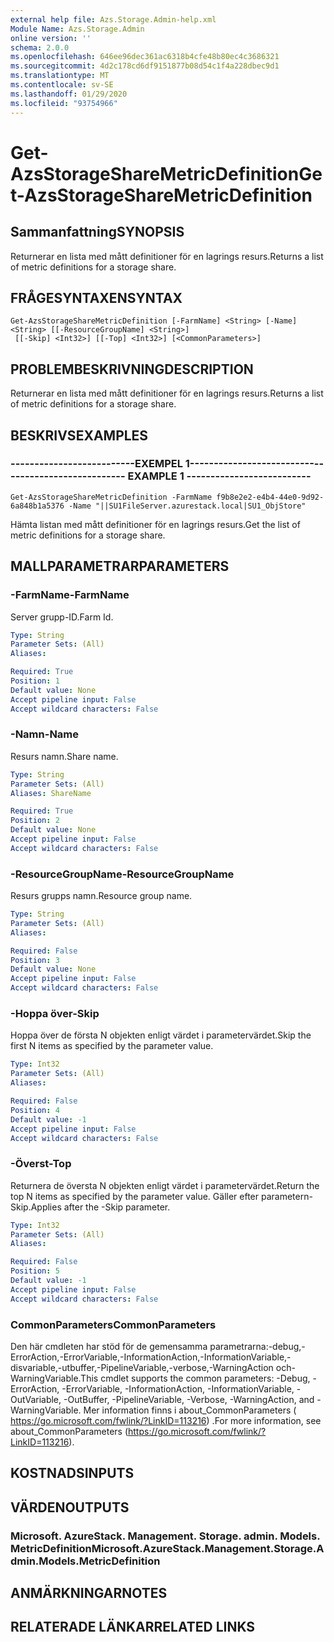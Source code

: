 ```yaml
---
external help file: Azs.Storage.Admin-help.xml
Module Name: Azs.Storage.Admin
online version: ''
schema: 2.0.0
ms.openlocfilehash: 646ee96dec361ac6318b4cfe48b80ec4c3686321
ms.sourcegitcommit: 4d2c178cd6df9151877b08d54c1f4a228dbec9d1
ms.translationtype: MT
ms.contentlocale: sv-SE
ms.lasthandoff: 01/29/2020
ms.locfileid: "93754966"
---
```

# <span data-ttu-id="56bb4-101">Get-AzsStorageShareMetricDefinition</span><span class="sxs-lookup"><span data-stu-id="56bb4-101">Get-AzsStorageShareMetricDefinition</span></span>

## <span data-ttu-id="56bb4-102">Sammanfattning</span><span class="sxs-lookup"><span data-stu-id="56bb4-102">SYNOPSIS</span></span>
<span data-ttu-id="56bb4-103">Returnerar en lista med mått definitioner för en lagrings resurs.</span><span class="sxs-lookup"><span data-stu-id="56bb4-103">Returns a list of metric definitions for a storage share.</span></span>

## <span data-ttu-id="56bb4-104">FRÅGESYNTAXEN</span><span class="sxs-lookup"><span data-stu-id="56bb4-104">SYNTAX</span></span>

```
Get-AzsStorageShareMetricDefinition [-FarmName] <String> [-Name] <String> [[-ResourceGroupName] <String>]
 [[-Skip] <Int32>] [[-Top] <Int32>] [<CommonParameters>]
```

## <span data-ttu-id="56bb4-105">PROBLEMBESKRIVNING</span><span class="sxs-lookup"><span data-stu-id="56bb4-105">DESCRIPTION</span></span>
<span data-ttu-id="56bb4-106">Returnerar en lista med mått definitioner för en lagrings resurs.</span><span class="sxs-lookup"><span data-stu-id="56bb4-106">Returns a list of metric definitions for a storage share.</span></span>

## <span data-ttu-id="56bb4-107">BESKRIVS</span><span class="sxs-lookup"><span data-stu-id="56bb4-107">EXAMPLES</span></span>

### <span data-ttu-id="56bb4-108">--------------------------EXEMPEL 1--------------------------</span><span class="sxs-lookup"><span data-stu-id="56bb4-108">-------------------------- EXAMPLE 1 --------------------------</span></span>
```
Get-AzsStorageShareMetricDefinition -FarmName f9b8e2e2-e4b4-44e0-9d92-6a848b1a5376 -Name "||SU1FileServer.azurestack.local|SU1_ObjStore"
```

<span data-ttu-id="56bb4-109">Hämta listan med mått definitioner för en lagrings resurs.</span><span class="sxs-lookup"><span data-stu-id="56bb4-109">Get the list of metric definitions for a storage share.</span></span>

## <span data-ttu-id="56bb4-110">MALLPARAMETRAR</span><span class="sxs-lookup"><span data-stu-id="56bb4-110">PARAMETERS</span></span>

### <span data-ttu-id="56bb4-111">-FarmName</span><span class="sxs-lookup"><span data-stu-id="56bb4-111">-FarmName</span></span>
<span data-ttu-id="56bb4-112">Server grupp-ID.</span><span class="sxs-lookup"><span data-stu-id="56bb4-112">Farm Id.</span></span>

```yaml
Type: String
Parameter Sets: (All)
Aliases: 

Required: True
Position: 1
Default value: None
Accept pipeline input: False
Accept wildcard characters: False
```

### <span data-ttu-id="56bb4-113">-Namn</span><span class="sxs-lookup"><span data-stu-id="56bb4-113">-Name</span></span>
<span data-ttu-id="56bb4-114">Resurs namn.</span><span class="sxs-lookup"><span data-stu-id="56bb4-114">Share name.</span></span>

```yaml
Type: String
Parameter Sets: (All)
Aliases: ShareName

Required: True
Position: 2
Default value: None
Accept pipeline input: False
Accept wildcard characters: False
```

### <span data-ttu-id="56bb4-115">-ResourceGroupName</span><span class="sxs-lookup"><span data-stu-id="56bb4-115">-ResourceGroupName</span></span>
<span data-ttu-id="56bb4-116">Resurs grupps namn.</span><span class="sxs-lookup"><span data-stu-id="56bb4-116">Resource group name.</span></span>

```yaml
Type: String
Parameter Sets: (All)
Aliases: 

Required: False
Position: 3
Default value: None
Accept pipeline input: False
Accept wildcard characters: False
```

### <span data-ttu-id="56bb4-117">-Hoppa över</span><span class="sxs-lookup"><span data-stu-id="56bb4-117">-Skip</span></span>
<span data-ttu-id="56bb4-118">Hoppa över de första N objekten enligt värdet i parametervärdet.</span><span class="sxs-lookup"><span data-stu-id="56bb4-118">Skip the first N items as specified by the parameter value.</span></span>

```yaml
Type: Int32
Parameter Sets: (All)
Aliases: 

Required: False
Position: 4
Default value: -1
Accept pipeline input: False
Accept wildcard characters: False
```

### <span data-ttu-id="56bb4-119">-Överst</span><span class="sxs-lookup"><span data-stu-id="56bb4-119">-Top</span></span>
<span data-ttu-id="56bb4-120">Returnera de översta N objekten enligt värdet i parametervärdet.</span><span class="sxs-lookup"><span data-stu-id="56bb4-120">Return the top N items as specified by the parameter value.</span></span>
<span data-ttu-id="56bb4-121">Gäller efter parametern-Skip.</span><span class="sxs-lookup"><span data-stu-id="56bb4-121">Applies after the -Skip parameter.</span></span>

```yaml
Type: Int32
Parameter Sets: (All)
Aliases: 

Required: False
Position: 5
Default value: -1
Accept pipeline input: False
Accept wildcard characters: False
```

### <span data-ttu-id="56bb4-122">CommonParameters</span><span class="sxs-lookup"><span data-stu-id="56bb4-122">CommonParameters</span></span>
<span data-ttu-id="56bb4-123">Den här cmdleten har stöd för de gemensamma parametrarna:-debug,-ErrorAction,-ErrorVariable,-InformationAction,-InformationVariable,-disvariable,-utbuffer,-PipelineVariable,-verbose,-WarningAction och-WarningVariable.</span><span class="sxs-lookup"><span data-stu-id="56bb4-123">This cmdlet supports the common parameters: -Debug, -ErrorAction, -ErrorVariable, -InformationAction, -InformationVariable, -OutVariable, -OutBuffer, -PipelineVariable, -Verbose, -WarningAction, and -WarningVariable.</span></span> <span data-ttu-id="56bb4-124">Mer information finns i about_CommonParameters ( https://go.microsoft.com/fwlink/?LinkID=113216) .</span><span class="sxs-lookup"><span data-stu-id="56bb4-124">For more information, see about_CommonParameters (https://go.microsoft.com/fwlink/?LinkID=113216).</span></span>

## <span data-ttu-id="56bb4-125">KOSTNADS</span><span class="sxs-lookup"><span data-stu-id="56bb4-125">INPUTS</span></span>

## <span data-ttu-id="56bb4-126">VÄRDEN</span><span class="sxs-lookup"><span data-stu-id="56bb4-126">OUTPUTS</span></span>

### <span data-ttu-id="56bb4-127">Microsoft. AzureStack. Management. Storage. admin. Models. MetricDefinition</span><span class="sxs-lookup"><span data-stu-id="56bb4-127">Microsoft.AzureStack.Management.Storage.Admin.Models.MetricDefinition</span></span>

## <span data-ttu-id="56bb4-128">ANMÄRKNINGAR</span><span class="sxs-lookup"><span data-stu-id="56bb4-128">NOTES</span></span>

## <span data-ttu-id="56bb4-129">RELATERADE LÄNKAR</span><span class="sxs-lookup"><span data-stu-id="56bb4-129">RELATED LINKS</span></span>

